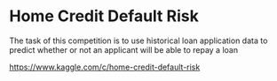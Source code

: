 # Home Credit Default Risk

The task of this competition is to use historical loan application data to predict whether or not an applicant will be able to repay a loan

https://www.kaggle.com/c/home-credit-default-risk
